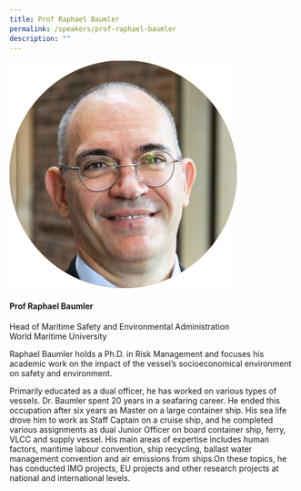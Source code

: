 ```yaml
---
title: Prof Raphael Baumler
permalink: /speakers/prof-raphael-baumler
description: ""
---
```

<div class="row">
<div class="col is-3"><img src="/images/Speakers/Raphael Baumler.png" /></div>
<div class="col is-9 speaker-details">
<h4>Prof Raphael Baumler</h4>
<p>Head of Maritime Safety and Environmental Administration<br />World Maritime University</p>
<p>Raphael Baumler holds a Ph.D. in Risk Management and focuses his academic work on the impact of the vessel&rsquo;s socioeconomical environment on safety and environment.</p>
<p>Primarily educated as a dual officer, he has worked on various types of vessels. Dr. Baumler spent 20 years in a seafaring career. He ended this occupation after six years as Master on a large container ship. His sea life drove him to work as Staff Captain on a cruise ship, and he completed various assignments as dual Junior Officer on board container ship, ferry, VLCC and supply vessel. His main areas of expertise includes human factors, maritime labour convention, ship recycling, ballast water management convention and air emissions from ships.On these topics, he has conducted IMO projects, EU projects and other research projects at national and international levels.</p>
</div>
</div>